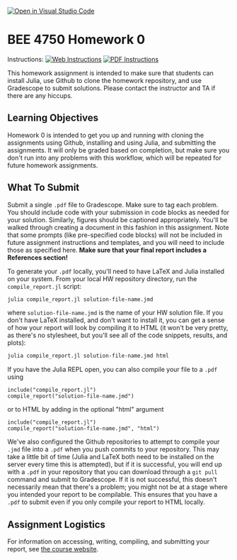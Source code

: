 [![Open in Visual Studio Code](https://classroom.github.com/assets/open-in-vscode-c66648af7eb3fe8bc4f294546bfd86ef473780cde1dea487d3c4ff354943c9ae.svg)](https://classroom.github.com/online_ide?assignment_repo_id=8263958&assignment_repo_type=AssignmentRepo)
# BEE 4750 Homework 0

Instructions: [![Web Instructions](https://img.shields.io/static/v1?label=HW0&message=HTML&color=b31b1b&labelColor=222222&style=flat)](https://viveks.me/environmental-systems-analysis/assignments/hw0/hw0/) [![PDF Instructions](https://img.shields.io/static/v1?label=HW0&message=PDF&color=b31b1b&labelColor=222222&style=flat)](https://viveks.me/environmental-systems-analysis/assignments/hw0/hw0.pdf)

This homework assignment is intended to make sure that students can install Julia, use Github to clone the homework repository, and use Gradescope to submit solutions. Please contact the instructor and TA if there are any hiccups.

## Learning Objectives

Homework 0 is intended to get you up and running with cloning the assignments using Github, installing and using Julia, and submitting the assignments. It will only be graded based on completion, but make sure you don't run into any problems with this workflow, which will be repeated for future homework assignments.

## What To Submit

Submit a single `.pdf` file to Gradescope. Make sure to tag each problem. You should include code with your submission in code blocks as needed for your solution. Similarly, figures should be captioned appropriately. You'll be walked through creating a document in this fashion in this assignment. Note that some prompts (like pre-specified code blocks) will not be included in future assignment instructions and templates, and you will need to include those as specified here. **Make sure that your final report includes a References section!**

To generate your `.pdf` locally, you'll need to have LaTeX and Julia installed on your system. From your local HW repository directory, run the `compile_report.jl` script:

```bash
julia compile_report.jl solution-file-name.jmd
```
where `solution-file-name.jmd` is the name of your HW solution file. If you don't have LaTeX installed, and don't want to install it, you can get a sense of how your report will look by compiling it to HTML (it won't be very pretty, as there's no stylesheet, but you'll see all of the code snippets, results, and plots):

```bash
julia compile_report.jl solution-file-name.jmd html
```

If you have the Julia REPL open, you can also compile your file to a `.pdf` using

```julia, eval=false
include("compile_report.jl")
compile_report("solution-file-name.jmd")
```
or to HTML by adding in the optional "html" argument

```julia, eval=false
include("compile_report.jl")
compile_report("solution-file-name.jmd", "html")
```

We've also configured the Github repositories to attempt to compile your `.jmd` file into a `.pdf` when you push commits to your repository. This may take a little bit of time (Julia and LaTeX both need to be installed on the server every time this is attempted), but if it is successful, you will end up with a `.pdf` in your repository that you can download through a `git pull` command and submit to Gradescope. If it is not successful, this doesn't necessarily mean that there's a problem; you might not be at a stage where you intended your report to be compilable. This ensures that you have a `.pdf` to submit even if you only compile your report to HTML locally.

## Assignment Logistics

For information on accessing, writing, compiling, and submitting your report, see [the course website](https://viveks.me/environmental-systems-analysis/assignments/assignment-logistics/).